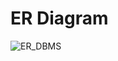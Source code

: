 
# ER Diagram
![ER_DBMS](https://user-images.githubusercontent.com/88104340/209808197-153fb72d-0e4d-46ca-95fb-18d01cbde10a.jpg)
